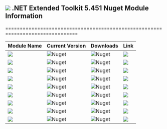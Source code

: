 ## <img src="https://github.com/Wagnerp/Krypton-NET-Version-Dashboard/blob/master/Assets/Icons/PNG/KR%2064%20%20x%2064%20Orange.png" /> .NET Extended Toolkit 5.451 Nuget Module Information

===============================================================================

| Module Name | Current Version | Downloads | Link |
|---|---|---|---|
| <img src="https://img.shields.io/badge/Module-Core-orange.svg" /> | ![Nuget](https://img.shields.io/nuget/v/KryptonExtendedToolkit5451CoreModule) | ![Nuget](https://img.shields.io/nuget/dt/KryptonExtendedToolkit5451CoreModule?color=brightgreen) |  <a href="https://www.nuget.org/packages/KryptonExtendedToolkit5451CoreModule/"><img src="https://img.shields.io/badge/Download-Link-9cf.svg" /></a> |
| <img src="https://img.shields.io/badge/Module-Colour Controls-orange.svg" /> | ![Nuget](https://img.shields.io/nuget/v/KryptonExtendedToolkit5451ExtendedColourControlsModule) | ![Nuget](https://img.shields.io/nuget/dt/KryptonExtendedToolkit5451ExtendedColourControlsModule?color=brightgreen) | <a href="https://www.nuget.org/packages/KryptonExtendedToolkit5451ExtendedColourControlsModule/"><img src="https://img.shields.io/badge/Download-Link-9cf.svg" /></a> |
| <img src="https://img.shields.io/badge/Module-Dialogs-orange.svg" /> | ![Nuget](https://img.shields.io/nuget/v/KryptonExtendedToolkit5451ExtendedDialogsModule) | ![Nuget](https://img.shields.io/nuget/dt/KryptonExtendedToolkit5451ExtendedDialogsModule?color=brightgreen) | <a href="https://www.nuget.org/packages/KryptonExtendedToolkit5451ExtendedDialogsModule/"><img src="https://img.shields.io/badge/Download-Link-9cf.svg" /></a> |
| <img src="https://img.shields.io/badge/Module-Menu & Toolbar Items-orange.svg" /> | ![Nuget](https://img.shields.io/nuget/v/KryptonExtendedToolkit5451ExtendedMenuAndToolbarItemsModule) | ![Nuget](https://img.shields.io/nuget/dt/KryptonExtendedToolkit5451ExtendedMenuAndToolbarItemsModule?color=brightgreen) |<a href="https://www.nuget.org/packages/KryptonExtendedToolkit5451ExtendedMenuAndToolbarItemsModule/"><img src="https://img.shields.io/badge/Download-Link-9cf.svg" /></a> |
| <img src="https://img.shields.io/badge/Module-Extended Standard Controls-orange" /> | ![Nuget](https://img.shields.io/nuget/v/KryptonExtendedToolkit5451ExtendedStandardControlsModule) | ![Nuget](https://img.shields.io/nuget/dt/KryptonExtendedToolkit5451ExtendedStandardControlsModule?color=brightgreen) | <a href="https://www.nuget.org/packages/KryptonExtendedToolkit5451ExtendedStandardControlsModule/"><img src="https://img.shields.io/badge/Download-Link-9cf.svg" /></a> |
| <img src="https://img.shields.io/badge/Module-Floating Menu & Toolbars-orange.svg" /> | ![Nuget](https://img.shields.io/nuget/v/KryptonExtendedToolkit5451FloatingMenuAndToolbarsModule) | ![Nuget](https://img.shields.io/nuget/dt/KryptonExtendedToolkit5451FloatingMenuAndToolbarsModule?color=brightgreen) | <a href="https://www.nuget.org/packages/KryptonExtendedToolkit5451FloatingMenuAndToolbarsModule/"><img src="https://img.shields.io/badge/Download-Link-9cf.svg" /></a> |
| <img src="https://img.shields.io/badge/Module-IO Components-orange.svg" /> | ![Nuget](https://img.shields.io/nuget/v/KryptonExtendedToolkit5451IOComponentsModule) | ![Nuget](https://img.shields.io/nuget/dt/KryptonExtendedToolkit5451IOComponentsModule?color=brightgreen) | <a href="https://www.nuget.org/packages/KryptonExtendedToolkit5451IOComponentsModule/"><img src="https://img.shields.io/badge/Download-Link-9cf.svg" /></a> |
| <img src="https://img.shields.io/badge/Module-Krypton Outlook Grid-orange.svg" /> | ![Nuget](https://img.shields.io/nuget/v/KryptonExtendedToolkit5451KryptonOutlookGridModule) | ![Nuget](https://img.shields.io/nuget/dt/KryptonExtendedToolkit5451KryptonOutlookGridModule?color=brightgreen) | <a href="https://www.nuget.org/packages/KryptonExtendedToolkit5451KryptonOutlookGridModule/"><img src="https://img.shields.io/badge/Download-Link-9cf.svg" /></a> |
| <img src="https://img.shields.io/badge/Module-Navi Suite-orange.svg" /> | ![Nuget](https://img.shields.io/nuget/v/KryptonExtendedToolkit5451NaviSuiteModule) | ![Nuget](https://img.shields.io/nuget/dt/KryptonExtendedToolkit5451NaviSuiteModule?color=brightgreen) | <a href="https://www.nuget.org/packages/KryptonExtendedToolkit5451NaviSuiteModule/"><img src="https://img.shields.io/badge/Download-Link-9cf.svg" /></a> |
